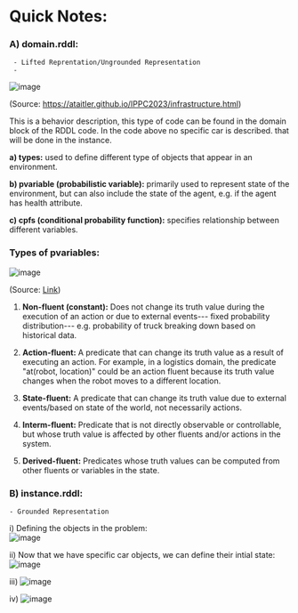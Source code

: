 # Quick Notes:

### A) domain.rddl:
     - Lifted Reprentation/Ungrounded Representation
     - 

![image](https://user-images.githubusercontent.com/129742046/232253763-e7a87679-2796-4a95-b909-97a35cc9a7f6.png)

(Source: https://ataitler.github.io/IPPC2023/infrastructure.html)

This is a behavior description, this type of code can be found in the domain block of the RDDL code. In the code above no specific car is described. that will be done in the instance.


**a) types:** used to define different type of objects that appear in an environment.

**b) pvariable (probabilistic variable):** primarily used to represent state of the environment, but can also include the state of the agent, e.g. if the agent has health attribute.

**c) cpfs (conditional probability function):** specifies relationship between different variables.


### Types of pvariables:

![image](https://user-images.githubusercontent.com/129742046/232253581-a46eecbf-3e7f-4958-9fce-587c258b971b.png)

(Source: [Link](https://github.com/ataitler/pyRDDLGym/blob/main/docs/rddlgraph.png))


 1. **Non-fluent (constant):** Does not change its truth value during the execution of an action or due to external events--- fixed probability distribution--- e.g. probability of truck breaking down based on historical data.
    
 2. **Action-fluent:** A predicate that can change its truth value as a result of executing an action. For example, in a logistics domain, the predicate "at(robot, location)" could be an action fluent because its truth value changes when the robot moves to a different location.
    
 3. **State-fluent:** A predicate that can change its truth value due to external events/based on state of the world, not necessarily actions. 
    
 4. **Interm-fluent:** Predicate that is not directly observable or controllable, but whose truth value is affected by other fluents and/or actions in the system.
    
 5. **Derived-fluent:** Predicates whose truth values can be computed from other fluents or variables in the state. 
    
    
    
### B) instance.rddl:
    - Grounded Representation
    
    
i) Defining the objects in the problem:    
![image](https://user-images.githubusercontent.com/129742046/232256799-94255e80-3384-4f65-9dda-b7aa54dda466.png)


ii) Now that we have specific car objects, we can define their intial state:
![image](https://user-images.githubusercontent.com/129742046/232256845-08d0f2a0-3e6c-46fe-a683-2ee07aae6d06.png)

iii)
![image](https://user-images.githubusercontent.com/129742046/232256896-1d7e9437-9b89-4919-bd67-fa2bf8952101.png)

iv) 
![image](https://user-images.githubusercontent.com/129742046/232257008-cd83534c-acfd-4eb5-b72e-a6060d639fd4.png)


